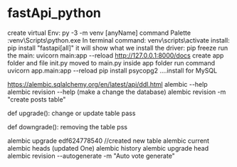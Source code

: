# fastApi_python

create virtual Env: py -3 -m venv [anyName] 
command Palette :venv\Scripts\python.exe
In terminal command: venv\scripts\activate 
install: pip install "fastapi[all]"
it will show what we install the driver:
pip freeze run the main: uvicorn main:app --reload
http://127.0.0.1:8000/docs 
create app folder and file init.py moved to main.py inside app folder 
run command uvicorn app.main:app --reload
pip install psycopg2 ....install for MySQL


https://alembic.sqlalchemy.org/en/latest/api/ddl.html
alembic --help
alembic revision --help (make a change the database)
alembic revision -m "create posts table"

def upgrade():
  change or update table
  pass


def downgrade():
  removing the table
  pss

alembic upgrade edf624778540 //created new table
alembic current
alembic heads (updated One)
alembic history 
alembic upgrade head
alembic revision --autogenerate -m "Auto vote generate"

